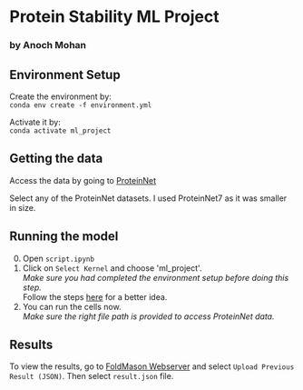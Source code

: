 # Protein Stability ML Project
### by Anoch Mohan


## Environment Setup
Create the environment by:\
`conda env create -f environment.yml`

Activate it by:\
`conda activate ml_project`

## Getting the data
Access the data by going to [ProteinNet](https://github.com/aqlaboratory/proteinnet/blob/master/docs/raw_data.md) 

Select any of the ProteinNet datasets. I used ProteinNet7 as it was smaller in size. 

## Running the model
0. Open `script.ipynb`
0. Click on `Select Kernel` and choose 'ml_project'.\
*Make sure you had completed the environment setup before doing this step.*\
Follow the steps [here](https://code.visualstudio.com/docs/datascience/jupyter-kernel-management) for a better idea.
0. You can run the cells now.\
*Make sure the right file path is provided to access ProteinNet data.*

## Results
To view the results, go to [FoldMason Webserver](https://search.foldseek.com/foldmason) and select `Upload Previous Result (JSON)`. Then select `result.json` file.